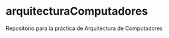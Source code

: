 arquitecturaComputadores
========================

Repositorio para la práctica de Arquitectura de Computadores
